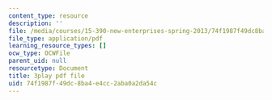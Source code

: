 ```yaml
---
content_type: resource
description: ''
file: /media/courses/15-390-new-enterprises-spring-2013/74f1987f49dc8ba4e4cc2aba0a2da54c_zWgGX71Iws.pdf
file_type: application/pdf
learning_resource_types: []
ocw_type: OCWFile
parent_uid: null
resourcetype: Document
title: 3play pdf file
uid: 74f1987f-49dc-8ba4-e4cc-2aba0a2da54c
---
```

